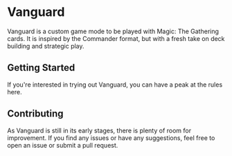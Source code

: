 # Vanguard
Vanguard is a custom game mode to be played with Magic: The Gathering cards. It is inspired by the Commander format, but with a fresh take on deck building and strategic play.

## Getting Started
If you're interested in trying out Vanguard, you can have a peak at the rules here.

## Contributing
As Vanguard is still in its early stages, there is plenty of room for improvement.
If you find any issues or have any suggestions, feel free to open an issue or submit a pull request.
